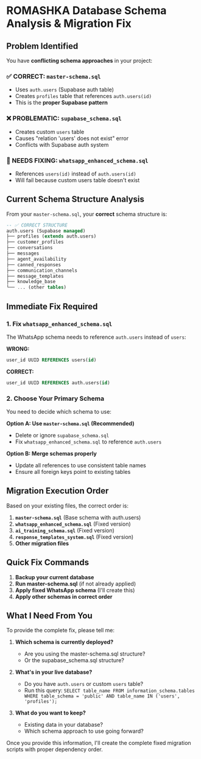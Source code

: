 # ROMASHKA Database Schema Analysis & Migration Fix

## Problem Identified

You have **conflicting schema approaches** in your project:

### ✅ CORRECT: `master-schema.sql` 
- Uses `auth.users` (Supabase auth table)
- Creates `profiles` table that references `auth.users(id)`
- This is the **proper Supabase pattern**

### ❌ PROBLEMATIC: `supabase_schema.sql`
- Creates custom `users` table
- Causes "relation 'users' does not exist" error
- Conflicts with Supabase auth system

### 🔧 NEEDS FIXING: `whatsapp_enhanced_schema.sql`
- References `users(id)` instead of `auth.users(id)`
- Will fail because custom users table doesn't exist

## Current Schema Structure Analysis

From your `master-schema.sql`, your **correct** schema structure is:

```sql
-- ✅ CORRECT STRUCTURE
auth.users (Supabase managed)
├── profiles (extends auth.users)
├── customer_profiles 
├── conversations
├── messages
├── agent_availability
├── canned_responses
├── communication_channels
├── message_templates
├── knowledge_base
└── ... (other tables)
```

## Immediate Fix Required

### 1. Fix `whatsapp_enhanced_schema.sql`
The WhatsApp schema needs to reference `auth.users` instead of `users`:

**WRONG:**
```sql
user_id UUID REFERENCES users(id)
```

**CORRECT:**
```sql
user_id UUID REFERENCES auth.users(id)
```

### 2. Choose Your Primary Schema
You need to decide which schema to use:

**Option A: Use `master-schema.sql` (Recommended)**
- Delete or ignore `supabase_schema.sql`
- Fix `whatsapp_enhanced_schema.sql` to reference `auth.users`

**Option B: Merge schemas properly**
- Update all references to use consistent table names
- Ensure all foreign keys point to existing tables

## Migration Execution Order

Based on your existing files, the correct order is:

1. **`master-schema.sql`** (Base schema with auth.users)
2. **`whatsapp_enhanced_schema.sql`** (Fixed version)
3. **`ai_training_schema.sql`** (Fixed version)
4. **`response_templates_system.sql`** (Fixed version)
5. **Other migration files**

## Quick Fix Commands

1. **Backup your current database**
2. **Run master-schema.sql** (if not already applied)
3. **Apply fixed WhatsApp schema** (I'll create this)
4. **Apply other schemas in correct order**

## What I Need From You

To provide the complete fix, please tell me:

1. **Which schema is currently deployed?**
   - Are you using the master-schema.sql structure?
   - Or the supabase_schema.sql structure?

2. **What's in your live database?**
   - Do you have `auth.users` or custom `users` table?
   - Run this query: `SELECT table_name FROM information_schema.tables WHERE table_schema = 'public' AND table_name IN ('users', 'profiles');`

3. **What do you want to keep?**
   - Existing data in your database?
   - Which schema approach to use going forward?

Once you provide this information, I'll create the complete fixed migration scripts with proper dependency order.